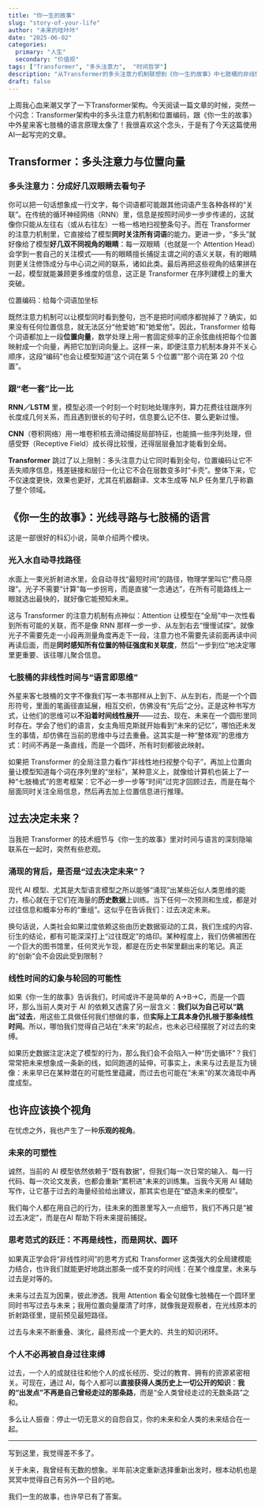 ```yaml
---
title: "你一生的故事"
slug: "story-of-your-life"
author: "未来的哇咔咔"
date: "2025-06-02"
categories:
  primary: "人生"
  secondary: "价值观"
tags: ["Transformer", "多头注意力",  "时间哲学"]
description: "从Transformer的多头注意力机制联想到《你一生的故事》中七肢桶的非线性时间观，探讨AI与未来的关系。"
draft: false
---
```


上周我心血来潮又学了一下Transformer架构。今天阅读一篇文章的时候，突然一个闪念：Transformer架构中的多头注意力机制和位置编码，跟《你一生的故事》中外星来客七肢桶的语言原理太像了！我很喜欢这个念头，于是有了今天这篇使用AI一起写完的文章。

## Transformer：多头注意力与位置向量

### 多头注意力：分成好几双眼睛去看句子

你可以把一句话想象成一行文字，每个词语都可能跟其他词语产生各种各样的“关联”。在传统的循环神经网络（RNN）里，信息是按照时间步一步步传递的，这就像你只能从左往右（或从右往左）一格一格地扫视整条句子。而在 Transformer 的注意力机制里，它直接给了模型**同时关注所有词语**的能力。更进一步，“多头”就好像给了模型**好几双不同视角的眼睛**：每一双眼睛（也就是一个 Attention Head）会学到一套自己的关注模式——有的眼睛擅长捕捉主谓之间的语义关联，有的眼睛则更关注修饰成分与中心词之间的联系，诸如此类。最后再把这些视角的结果拼在一起，模型就能兼顾更多维度的信息，这正是 Transformer 在序列建模上的重大突破。

位置编码：给每个词语加坐标

既然注意力机制可以让模型同时看到整句，岂不是把时间顺序都抛掉了？确实，如果没有任何位置信息，就无法区分“他爱她”和“她爱他”。因此，Transformer 给每个词语都加上一段**位置向量**，数学处理上用一套固定频率的正余弦曲线把每个位置映射成一个向量，再把它加到词向量上。这样一来，即便注意力机制本身并不关心顺序，这段“编码”也会让模型知道“这个词在第 5 个位置”“那个词在第 20 个位置”。

### 跟“老一套”比一比

**RNN／LSTM** 里，模型必须一个时刻一个时刻地处理序列，算力花费往往跟序列长度成几何关系，而且遇到很长的句子时，信息要么记不住、要么更新过慢。

**CNN**（卷积网络）用一堆卷积核去滑动捕捉局部特征，也能搞一些序列处理，但感受野（Receptive Field）成长得比较慢，还得层层叠加才能看到全局。

**Transformer** 跳过了以上限制：多头注意力让它同时看到全句，位置编码让它不丢失顺序信息，残差链接和层归一化让它不会在层数变多时“卡壳”。整体下来，它不仅速度更快，效果也更好，尤其在机器翻译、文本生成等 NLP 任务里几乎称霸了整个领域。

## 《你一生的故事》：光线寻路与七肢桶的语言

这是一部很好的科幻小说，简单介绍两个模块。

### 光入水自动寻找路径

水面上一束光折射进水里，会自动寻找“最短时间”的路径，物理学里叫它“费马原理”。光子不需要“计算”每一步拐弯，而是直接“一念通达”，在所有可能路线上一眼就选出最快的，就好像它能预知未来。

这与 Transformer 的注意力机制有点神似：Attention 让模型在“全局”中一次性看到所有可能的关联，而不是像 RNN 那样一步一步、从左到右去“慢慢试探”。就像光子不需要先走一小段再测量角度再走下一段，注意力也不需要先读前面再读中间再读后面，而是**同时感知所有位置的特征强度和关联度**，然后“一步到位”地决定哪里更重要、该往哪儿聚合信息。

### 七肢桶的非线性时间与“语言即思维”

外星来客七肢桶的文字不像我们写一本书那样从上到下、从左到右，而是一个个圆形符号，里面的笔画径直延展，相互交织，仿佛没有“先后”之分。正是这种书写方式，让他们的思维可以**不沿着时间线性展开**——过去、现在、未来在一个圆形里同时存在。学会了他们的语言，女主角班克斯就开始看到“未来的记忆”，哪怕还未发生的事情，却仿佛在当前的思维中与过去重叠。这其实是一种“整体观”的思维方式：时间不再是一条直线，而是一个圆环，所有时刻都彼此映射。

如果把 Transformer 的全局注意力看作“非线性地扫视整个句子”，再加上位置向量让模型知道每个词在序列里的“坐标”，某种意义上，就像给计算机也装上了一种“七肢桶式”的思考框架：它不必一步一步等“时间”过完才回顾过去，而是在每个层面同时关注全局信息，然后再去加上位置信息进行推理。

## 过去决定未来？

当我把 Transformer 的技术细节与《你一生的故事》里对时间与语言的深刻隐喻联系在一起时，突然有些悲观。

### 涌现的背后，是否是“过去决定未来”？

现代 AI 模型、尤其是大型语言模型之所以能够“涌现”出某些近似人类思维的能力，核心就在于它们在海量的**历史数据**上训练。当下任何一次预测和生成，都是对过往信息和概率分布的“重组”。这似乎在告诉我们：过去决定未来。

换句话说，人类社会如果过度依赖这些由历史数据驱动的工具，我们生成的内容、衍生的结论，都有可能深深打上“过往既定”的烙印。某种程度上，我们仿佛被困在一个巨大的图书馆里，任何灵光乍现，都是在历史书架里翻出来的笔记。真正的“创新”会不会因此受到限制？

### 线性时间的幻象与轮回的可能性

如果《你一生的故事》告诉我们，时间或许不是简单的 A→B→C，而是一个圆环，那么当前人类对于 AI 的依赖又透露了另一层含义：**我们以为自己可以“跳出”过去**，用这些工具做任何我们想做的事，但**实际上工具本身仍扎根于那条线性时间**。所以，哪怕我们觉得自己站在“未来”的起点，也未必已经摆脱了对过去的束缚。

如果历史数据注定决定了模型的行为，那么我们会不会陷入一种“历史循环”？我们常常把未来想象成一条新的线，如同跑道的延伸，可事实上，未来与过去是互为镜像：未来早已在某种潜在的可能性里蕴藏，而过去也可能在“未来”的某次涌现中再度成型。

## 也许应该换个视角

在忧虑之外，我也产生了一种**乐观的视角**。

### 未来的可塑性

诚然，当前的 AI 模型依然依赖于“既有数据”，但我们每一次日常的输入、每一行代码、每一次论文发表，也都会重新“累积进”未来的训练集。当我今天用 AI 辅助写作，让它基于过去的海量经验给出建议，那其实也是在“塑造未来的模型”。

我们每个人都在用自己的行为，往未来的图景里写入一点细节，我们不再只是“被过去决定”，而是在AI 帮助下将未来提前捕捉。

### 思考范式的跃迁：不再是线性，而是网状、圆环

如果真正学会将“非线性时间”的思考方式和 Transformer 这类强大的全局建模能力结合，也许我们就能更好地跳出那条一成不变的时间线：在某个维度里，未来与过去是对等的。

未来与过去互为因果，彼此渗透。我用 Attention 看全句就像七肢桶在一个圆环里同时书写过去与未来；我用位置向量厘清了时序，就像我是观察者，在光线原本的折射路径里，提前预见最短路径。

过去与未来不断重叠、演化，最终形成一个更大的、共生的知识闭环。

### 个人不必再被自身过往束缚

过去，一个人的成就往往和他个人的成长经历、受过的教育、拥有的资源紧密相关。可现在，通过 AI，每个人都可以**直接获得人类历史上一切公开的知识**：**我的“出发点”不再是自己曾经走过的那条路**，而是“全人类曾经走过的无数条路”之和。

多么让人振奋：停止一切无意义的自怨自艾，你的未来和全人类的未来结合在一起。

---

写到这里，我觉得差不多了。

关于未来，我曾经有无数的想象。半年前决定重新选择重新出发时，根本动机也是冥冥中觉得自己有另外一个目的地。

我们一生的故事，也许早已有了答案。